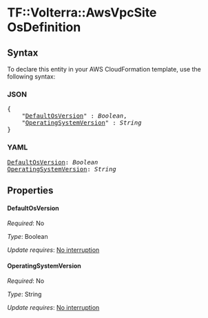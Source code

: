 # TF::Volterra::AwsVpcSite OsDefinition

## Syntax

To declare this entity in your AWS CloudFormation template, use the following syntax:

### JSON

<pre>
{
    "<a href="#defaultosversion" title="DefaultOsVersion">DefaultOsVersion</a>" : <i>Boolean</i>,
    "<a href="#operatingsystemversion" title="OperatingSystemVersion">OperatingSystemVersion</a>" : <i>String</i>
}
</pre>

### YAML

<pre>
<a href="#defaultosversion" title="DefaultOsVersion">DefaultOsVersion</a>: <i>Boolean</i>
<a href="#operatingsystemversion" title="OperatingSystemVersion">OperatingSystemVersion</a>: <i>String</i>
</pre>

## Properties

#### DefaultOsVersion

_Required_: No

_Type_: Boolean

_Update requires_: [No interruption](https://docs.aws.amazon.com/AWSCloudFormation/latest/UserGuide/using-cfn-updating-stacks-update-behaviors.html#update-no-interrupt)

#### OperatingSystemVersion

_Required_: No

_Type_: String

_Update requires_: [No interruption](https://docs.aws.amazon.com/AWSCloudFormation/latest/UserGuide/using-cfn-updating-stacks-update-behaviors.html#update-no-interrupt)

